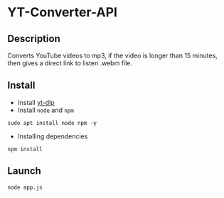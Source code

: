 # YT-Converter-API #

## Description ##

Converts YouTube videos to mp3, if the video is longer than 15 minutes, then gives a direct link to listen .webm file.

## Install ##
+ Install [yt-dlp](https://github.com/yt-dlp/yt-dlp)
+ Install ```node``` and ```npm``` 
```
sudo apt install node npm -y 
```
+ Installing dependencies 
```
npm install
```
## Launch ##
```
node app.js
```
